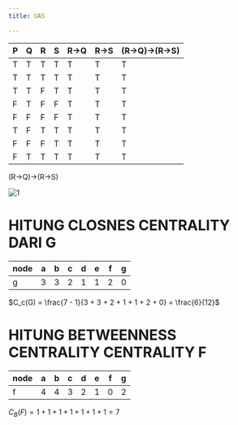 ```yaml
---
title: UAS

---
```




| P        | Q         | R         | S        | R->Q     | R->S     | (R->Q)->(R->S)   |
| -------- | --------  | --------  | -------- | -------- | -------- | ---------------- |
|T         |T          |T          |T         |T         |T         |T                 |
|T         |T          |T          |T         |T         |T         |T                 |
|T         |T          |F          |T         |T         |T         |T                 |
|F         |T          |F          |F         |T         |T         |T                 |
|F         |F          |F          |F         |T         |T         |T                 |
|T         |F          |T          |T         |T         |T         |T                 |
|F         |F          |F          |T         |T         |T         |T                 |
|F         |T          |T          |T         |T         |T         |T                 |

(R->Q)->(R->S)


![1](https://hackmd.io/_uploads/rkoudGVEyl.png)

# HITUNG CLOSNES CENTRALITY DARI G

| node |        a |        b |        c |        d |        e |        f |        g |
| -----| -------- | -------- | -----    | -------- | -------- | -----    | -------- |
| g    | 3        | 3        |2         | 1        | 1        |2         |0         |

$C_c(G) = \frac{7 - 1}{3 + 3 + 2 + 1 + 1 + 2 + 0} = \frac{6}{12}$
# HITUNG BETWEENNESS CENTRALITY CENTRALITY F

| node |        a |        b |        c |        d |        e |        f |        g |
| -----| -------- | -------- | -----    | -------- | -------- | -----    | -------- |
| f    | 4        | 4        |3         | 2        | 1        |0         |2         |

$C_B(F) = 1 + 1 + 1 + 1 + 1 + 1 + 1 = 7$
